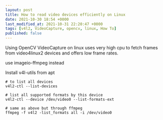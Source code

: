 ```yaml
---
layout: post
title: How to read video devices efficiently on Linux
date: 2021-10-30 18:54 +0000
last_modified_at: 2021-10-31 22:20:47 +0000
tags: [v4l2, VideoCapture, opencv, linux, How To]
published: false
---
```


Using OpenCV VideoCapture on linux uses very high cpu to fetch frames from 
video4linux2 devices and offers low frame rates. 

<!-- more -->

use imageio-ffmpeg instead

Install v4l-utils from apt

```
# to list all devices
v4l2-ctl --list-devices

# list all supported formats by this device
v4l2-ctl --device /dev/video0 --list-formats-ext

# same as above but through ffmpeg
ffmpeg -f v4l2 -list_formats all -i /dev/video0
```
